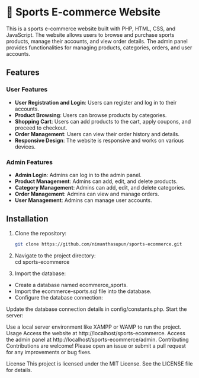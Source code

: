 # 🚀 Sports E-commerce Website

This is a sports e-commerce website built with PHP, HTML, CSS, and JavaScript. The website allows users to browse and purchase sports products, manage their accounts, and view order details. The admin panel provides functionalities for managing products, categories, orders, and user accounts.

## Features

### User Features
- **User Registration and Login**: Users can register and log in to their accounts.
- **Product Browsing**: Users can browse products by categories.
- **Shopping Cart**: Users can add products to the cart, apply coupons, and proceed to checkout.
- **Order Management**: Users can view their order history and details.
- **Responsive Design**: The website is responsive and works on various devices.

### Admin Features
- **Admin Login**: Admins can log in to the admin panel.
- **Product Management**: Admins can add, edit, and delete products.
- **Category Management**: Admins can add, edit, and delete categories.
- **Order Management**: Admins can view and manage orders.
- **User Management**: Admins can manage user accounts.


## Installation

1. Clone the repository:
   ```sh
   git clone https://github.com/nimanthasupun/sports-ecommerce.git
2. Navigate to the project directory:   
   cd sports-ecommerce

3. Import the database:

- Create a database named ecommerce_sports.
- Import the ecommerce-sports.sql file into the database.
- Configure the database connection:

Update the database connection details in config/constants.php.
Start the server:

Use a local server environment like XAMPP or WAMP to run the project.
Usage
Access the website at http://localhost/sports-ecommerce.
Access the admin panel at http://localhost/sports-ecommerce/admin.
Contributing
Contributions are welcome! Please open an issue or submit a pull request for any improvements or bug fixes.

License
This project is licensed under the MIT License. See the LICENSE file for details.

   
